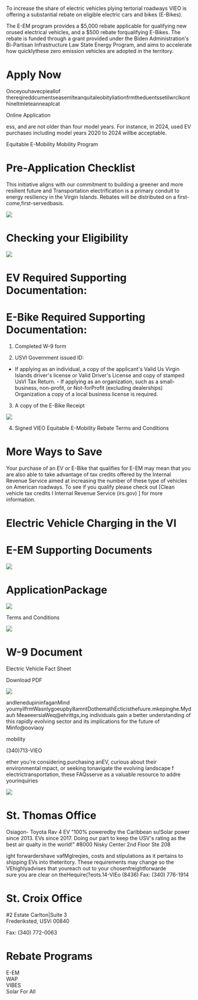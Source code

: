 #  

To increase the share of electric vehicles plying tertorial roadways VIEO is offering a substantial rebate on eligible electric cars and bikes (E-Bikes).  

The E-EM program provides a \$5,000 rebate applicable for qualifying new orused electrical vehicles, and a \$500 rebate forqualifying E-Bikes. The rebate is funded through a grant provided under the Biden Administration's Bi-Partisan Infrastructure Law State Energy Program, and aims to accelerate how quicklythese zero emission vehicles are adopted in the territory.  

# Apply Now  

Onceyouhavecpieallof thereqireddcumentseasemlteanquitaleobityliationfrmtheduentssetilwrclkonthineltmleteanneaplcat  

Online Application  

ess, and are not older than four model years. For instance, in 2024, used EV purchases including model years 2020 to 2024 willbe acceptable.  

Equitable E-Mobility Mobility Program  

# Pre-Application Checklist  

This initiative aligns with our commitment to building a greener and more resilient future and Transportation electrification is a primary conduit to energy resiliency in the Virgin Islands. Rebates will be distributed on a first-come,first-servedbasis.  

![](images/6cf0b528613bd02571f49603f4594c1c96424eea8122b0eb8ced6fc5f3826f2f.jpg)  

# Checking your Eligibility  

![](images/c6b3a57aac30f8e6d3a4d54f0c41e8cb5dd132123c417ac086dd533d60c82f27.jpg)  

# EV Required Supporting Documentation:  

# E-Bike Required Supporting Documentation:  

1. Completed W-9 form  

2. USVI Government issued ID:   
- If applying as an individual, a copy of the applicant's Valid Us Virgin Islands driver's license or Valid Driver's License and copy of stamped UsVI Tax Return. - If applying as an organization, such as a small-business, non-profit, or Not-forProfit (excluding dealerships) Organization a copy of a local business license is required.  

3. A copy of the E-Bike Receipt  

![](images/83a3b31ebcd61f6919ccadb422d5059271a2de96f6480a7ce7d1ce153ca17d95.jpg)  

4. Signed VIEO Equitable E-Mobility Rebate Terms and Conditions  

# More Ways to Save  

Your purchase of an EV or E-Bike that qualifies for E-EM may mean that you are also able to take advantage of tax credits offered by the Internal Revenue Service aimed at increasing the number of these type of vehicles on American roadways. To see if you qualify please check out [Clean vehicle tax credits I Internal Revenue Service (irs.gov) ] for more information.  

# Electric Vehicle Charging in the VI  

# E-EM Supporting Documents  

![](images/f3b2471a39f51fc795dec4f035682cb13d5e64530d68081b40496fabc5fbb15b.jpg)  

# ApplicationPackage  

![](images/224f82b16801cf2017c50786f39ef41ed7082dec5b38ad65b5797f99bac6680c.jpg)  

Terms and Conditions  

![](images/21e1423f59aa7881f4daa24352e0d7c0dd2a954c3cee74f01c81038e995b1816.jpg)  

# W-9 Document  

Electric Vehicle Fact Sheet  

Download PDF  

![](images/c05111b74d1dceb4353dfaa103997946e47dfc039eb038c69f0c168259fb803f.jpg)  

andIenedupininfaganMind youmyilfrmWasnlygoeupby8amntDothemathEcticisthefuure.mkepinghe.Mydauh MeaeeersiaWeq@ehrittgs,ing individuals gain a better understanding of this rapidly evolving sector and its implications for the future of Minfo@ooviaoy  

mobility  

(340)713-VIEO  

ether you're considering purchasing anEV, curious about their environmental mpact, or seeking tonavigate the evolving landscape f electrictransportation, these FAQsserve as a valuable resource to addre yourinquiries  

![](images/2012a07221a0d842d21aec19ae4f79bb68d0f497cf072d50eca0ef7f64650419.jpg)  

# St. Thomas Office  

Osiagon- Toyota Rav 4 EV “100% poweredby the Caribbean su!Solar power since 2013. EVs since 2017. Doing our part to keep the USV's rating as the best air qualty in the world!" #8000 Nisky Center 2nd Floor Ste 208  

ight forwardershave vafMglreqies, costs and stipulations as it pertains to shipping EVs into theteritory. These requirements may change so the VEhighlyadvises that youreach out to your chosenfreightforwarde   
sure you are clear on theHequire(?eots.14-VIEo (8436) Fax: (340) 776-1914  

# St. Croix Office  

#2 Estate Carlton|Suite 3   
Frederiksted, USVi 00840  

Fax: (340) 772-0063  

# Rebate Programs  

E-EM   
WAP   
VIBES   
Solar For All  